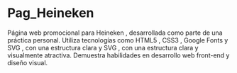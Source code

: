 # Pag_Heineken
Página web promocional para Heineken , desarrollada como parte de una práctica personal. Utiliza tecnologías como HTML5 , CSS3 , Google Fonts y SVG , con una estructura clara y SVG , con una estructura clara y visualmente atractiva. Demuestra habilidades en desarrollo web front-end y diseño visual.
